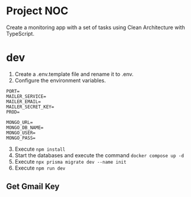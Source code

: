 # Project NOC

Create a monitoring app with a set of tasks using Clean Architecture with TypeScript.

# dev
1. Create a .env.template file and rename it to .env.
2. Configure the environment variables.

```
PORT=
MAILER_SERVICE=
MAILER_EMAIL=
MAILER_SECRET_KEY=
PROD=

MONGO_URL=
MONGO_DB_NAME=
MONGO_USER=
MONGO_PASS=
```

3. Execute ```npm install```
4. Start the databases and execute the command ```docker compose up -d```
5. Execute ```npx prisma migrate dev --name init```
6. Execute ```npm run dev```

## Get Gmail Key